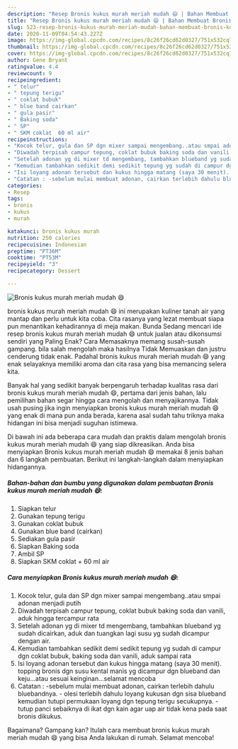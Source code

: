 ```yaml
---
description: "Resep Bronis kukus murah meriah mudah 😄 | Bahan Membuat Bronis kukus murah meriah mudah 😄 Yang Lezat Sekali"
title: "Resep Bronis kukus murah meriah mudah 😄 | Bahan Membuat Bronis kukus murah meriah mudah 😄 Yang Lezat Sekali"
slug: 523-resep-bronis-kukus-murah-meriah-mudah-bahan-membuat-bronis-kukus-murah-meriah-mudah-yang-lezat-sekali
date: 2020-11-09T04:54:43.227Z
image: https://img-global.cpcdn.com/recipes/8c26f26cd62d0327/751x532cq70/bronis-kukus-murah-meriah-mudah-😄-foto-resep-utama.jpg
thumbnail: https://img-global.cpcdn.com/recipes/8c26f26cd62d0327/751x532cq70/bronis-kukus-murah-meriah-mudah-😄-foto-resep-utama.jpg
cover: https://img-global.cpcdn.com/recipes/8c26f26cd62d0327/751x532cq70/bronis-kukus-murah-meriah-mudah-😄-foto-resep-utama.jpg
author: Gene Bryant
ratingvalue: 4.4
reviewcount: 9
recipeingredient:
- " telur"
- " tepung terigu"
- " coklat bubuk"
- " blue band cairkan"
- " gula pasir"
- " Baking soda"
- " SP"
- " SKM coklat  60 ml air"
recipeinstructions:
- "Kocok telur, gula dan SP dgn mixer sampai mengembang..atau smpai adonan menjadi putih"
- "Diwadah terpisah campur tepung, coklat bubuk baking soda dan vanili, aduk hingga tercampur rata"
- "Setelah adonan yg di mixer td mengembang, tambahkan blueband yg sudah dicairkan, aduk dan tuangkan lagi susu yg sudah dicampur dengan air."
- "Kemudian tambahkan sedikit demi sedikit tepung yg sudah di campur dgn coklat bubuk, baking soda dan vanili, aduk sampai rata"
- "Isi loyang adonan tersebut dan kukus hingga matang (saya 30 menit). topping bronis dgn susu kental manis yg dicampur dgn blueband dan keju...atau sesuai keinginan...selamat mencoba"
- "Catatan : -sebelum mulai membuat adonan, cairkan terlebih dahulu bluebandnya. - olesi terlebih dahulu loyang kukusan dgn sisa blueband kemudian tutupi permukaan loyang dgn tepung terigu secukupnya. - tutup panci sebaiknya di ikat dgn kain agar uap air tidak kena pada saat bronis dikukus."
categories:
- Resep
tags:
- bronis
- kukus
- murah

katakunci: bronis kukus murah 
nutrition: 250 calories
recipecuisine: Indonesian
preptime: "PT36M"
cooktime: "PT53M"
recipeyield: "3"
recipecategory: Dessert

---
```



![Bronis kukus murah meriah mudah 😄](https://img-global.cpcdn.com/recipes/8c26f26cd62d0327/751x532cq70/bronis-kukus-murah-meriah-mudah-😄-foto-resep-utama.jpg)


bronis kukus murah meriah mudah 😄 ini merupakan kuliner tanah air yang mantap dan perlu untuk kita coba. Cita rasanya yang lezat membuat siapa pun menantikan kehadirannya di meja makan.
Bunda Sedang mencari ide resep bronis kukus murah meriah mudah 😄 untuk jualan atau dikonsumsi sendiri yang Paling Enak? Cara Memasaknya memang susah-susah gampang. bila salah mengolah maka hasilnya Tidak Memuaskan dan justru cenderung tidak enak. Padahal bronis kukus murah meriah mudah 😄 yang enak selayaknya memiliki aroma dan cita rasa yang bisa memancing selera kita.



Banyak hal yang sedikit banyak berpengaruh terhadap kualitas rasa dari bronis kukus murah meriah mudah 😄, pertama dari jenis bahan, lalu pemilihan bahan segar hingga cara mengolah dan menyajikannya. Tidak usah pusing jika ingin menyiapkan bronis kukus murah meriah mudah 😄 yang enak di mana pun anda berada, karena asal sudah tahu triknya maka hidangan ini bisa menjadi suguhan istimewa.


Di bawah ini ada beberapa cara mudah dan praktis dalam mengolah bronis kukus murah meriah mudah 😄 yang siap dikreasikan. Anda bisa menyiapkan Bronis kukus murah meriah mudah 😄 memakai 8 jenis bahan dan 6 langkah pembuatan. Berikut ini langkah-langkah dalam menyiapkan hidangannya.

<!--inarticleads1-->

##### Bahan-bahan dan bumbu yang digunakan dalam pembuatan Bronis kukus murah meriah mudah 😄:

1. Siapkan  telur
1. Gunakan  tepung terigu
1. Gunakan  coklat bubuk
1. Gunakan  blue band (cairkan)
1. Sediakan  gula pasir
1. Siapkan  Baking soda
1. Ambil  SP
1. Siapkan  SKM coklat + 60 ml air




<!--inarticleads2-->

##### Cara menyiapkan Bronis kukus murah meriah mudah 😄:

1. Kocok telur, gula dan SP dgn mixer sampai mengembang..atau smpai adonan menjadi putih
1. Diwadah terpisah campur tepung, coklat bubuk baking soda dan vanili, aduk hingga tercampur rata
1. Setelah adonan yg di mixer td mengembang, tambahkan blueband yg sudah dicairkan, aduk dan tuangkan lagi susu yg sudah dicampur dengan air.
1. Kemudian tambahkan sedikit demi sedikit tepung yg sudah di campur dgn coklat bubuk, baking soda dan vanili, aduk sampai rata
1. Isi loyang adonan tersebut dan kukus hingga matang (saya 30 menit). topping bronis dgn susu kental manis yg dicampur dgn blueband dan keju...atau sesuai keinginan...selamat mencoba
1. Catatan : -sebelum mulai membuat adonan, cairkan terlebih dahulu bluebandnya. - olesi terlebih dahulu loyang kukusan dgn sisa blueband kemudian tutupi permukaan loyang dgn tepung terigu secukupnya. - tutup panci sebaiknya di ikat dgn kain agar uap air tidak kena pada saat bronis dikukus.




Bagaimana? Gampang kan? Itulah cara membuat bronis kukus murah meriah mudah 😄 yang bisa Anda lakukan di rumah. Selamat mencoba!
